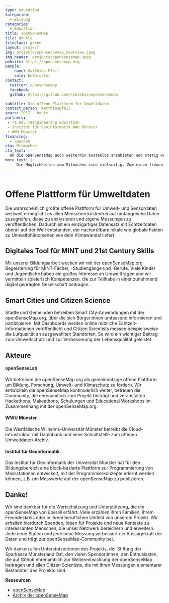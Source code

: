 ```yaml
---
type: education
kategorien:
  - Bildung
categories:
  - Education
title: openSenseMap
tile: double
tileclass: green
layout: project
img: projects/opensensemap_overview.jpeg
img_header: projects/opensensemap.jpeg
website: https://opensensemap.org
people:
  - name: Matthias Pfeil
    role: Entwickler
contact:
  twitter: opensensemap
  facebook: 
  github: https://github.com/sensebox/opensensemap

subtitle: Die offene Plattform für Umweltdaten
contact_person: matthiaspfeil
years: 2017 - heute
partners:
 - re:edu reengineering Education
 - Institut für Geoinformatik WWU Münster
 - WWU Münster
financing:
  - Spenden
cta: Mitmachen
cta_text: |-
  Um die openSenseMap auch weiterhin kostenlos anzubieten und stetig weiterzuentwickeln sind wir auf Spenden angewiesen. Hier gehts zum <a href="https://www.betterplace.org/de/projects/89947-opensensemap-org-die-freie-karte-fuer-umweltdaten">Spendenportal</a> Betterplace
more_text: |-
     Die Möglichkeiten zum Mitmachen sind vielseitig. Zum einen freuen wir uns natürlich über jede neue Messstation auf der Karte, zum anderen natürlich über Arbeit am Code <a href="https://github.com/sensebox/">hier</a>.

---
```


# Offene Plattform für Umweltdaten
Die wahrscheinlich größte offene Platt­form für Umwelt- und Sensordaten weltweit ermöglicht es allen Menschen kostenfrei auf umfangreiche Daten zuzugreifen, diese zu analysieren und eigene Messungen zu veröffentlichen. Dadurch ist ein einzigartiger Datensatz mit Echtzeitdaten überall auf der Welt entstanden, der nach­prüf­bare lokale wie globale Fakten zu Umwelt­phänomenen wie dem Klimawandel liefert.

## Digitales Tool für MINT und 21st Century Skills
Mit unserer Bildungsarbeit wecken wir mit der openSenseMap.org Begeisterung für MINT-Fächer, -Studiengänge und -Berufe. Viele Kinder und Jugendliche haben ein großes Interesse an Umweltfragen und wir vermitteln spielerisch Kompetenzen, die zur Teilhabe in einer zunehmend digital geprägten Gesellschaft beitragen.

## Smart Cities und Citizen Science
Städte und Gemeinden betreiben Smart City-Anwendungen mit der openSenseMap.org, über die sich Bürger:innen umfassend informieren und partizipieren. Mit Dashboards werden online nützliche Echtzeit-Informationen veröffentlicht und Citizen Scientists messen beispielsweise die Lufqualität an ausgewählten Standorten. So wird ein wichtiger Beitrag zum Umweltschutz und zur Verbesserung der Lebensqualität geleistet.

## Akteure

#### openSenseLab
Wir betreiben die openSenseMap.org als gemeinnützige offene Plattform um Bildung, Forschung, Umwelt- und Klimaschutz zu fördern. Wir entwickeln die openSenseMap kontinuierlich weiter, betreuen die Community, die ehrenamtlich zum Projekt beiträgt und veranstalten Hackathons, Makeathons, Schulungen und Educational Workshops im Zusammenhang mit der openSenseMap.org.

#### WWU Münster
Die Westfälische Wilhelms-Universität Münster betreibt die Cloud-Infrastruktur mit Datenbank und einer Schnittstelle zum offenen Umweltdaten-Archiv.

#### Institut für Geoinformatik
Das Institut für Geoinformatik der Universität Münster hat für den Bildungsbereich eine block-basierte Plattform zur Programmierung von Messstationen entwickelt, mit der Programmierkonzepte erlernt werden können, z.B. um Messwerte auf der openSenseMap zu publizieren.

## Danke!

Wir sind dankbar für die Wertschätzung und Unterstützung, die die openSenseMap von überall erfährt. Viele erzählen ihren Familien, ihrem Freundeskreis oder in ihrem beruflichen Umfeld von unserem Projekt. Wir erhalten hierdurch Spenden, Ideen für Projekte und neue Kontakte zu interessanten Menschen, die unser Netzwerk bereichern und erweitern. Jede neue Station und jede neue Messung verbessert die Aussagekraft der Daten und trägt zur openSenseMap-Community bei.

Wir danken allen Unterstützer:innen des Projekts, der Stiftung der Sparkasse Münsterland Ost, den vielen Spender:innen, den Enthusiasten, die auf Github ehrenamtlich zur Weiterentwicklung der openSenseMap beitragen und allen Citizen Scientists, die mit ihren Messungen elementarer Bestandteil des Projekts sind.

**Ressourcen**<br>
+ [openSenseMap](https://opensensemap.org)<br>
+ [Archiv der openSenseMap](https://archive.opensensemap.org)<br>